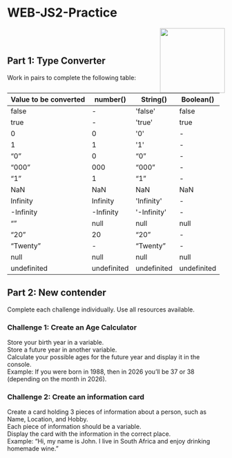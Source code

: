 # WEB-JS2-Practice

<img align="right" width="150" height="150" src="https://media-exp1.licdn.com/dms/image/C4E0BAQF7BYCCZt5epw/company-logo_200_200/0?e=2159024400&v=beta&t=qUAFP9bUgBEEXGVQYpUXW1J_OiP8e0r4rFBpqp8OrxA">


 <br/>
 <br/>


## Part 1: Type Converter

Work in pairs to complete the following table:

| Value to be converted | number() | String() | Boolean() |
|-----------------------|----------|----------|-----------|
| false                 |    -     |  'false' |   false   |
| true                  |    -     |  'true'  |   true    |
| 0                     |    0     |    '0'   |     -     |
| 1                     |    1     |    '1'   |     -     |
| “0”                   |    0     |    “0”   |     -     |
| “000”                 |   000    |   “000”  |     -     |
| “1”                   |    1     |    “1”   |     -     |
| NaN                   |   NaN    |    NaN   |    NaN    |
| Infinity              | Infinity |'Infinity'|     -     |
| -Infinity             |-Infinity |'-Infinity'|    -     |
| “”                    |   null   |   null   |   null    |
| “20”                  |    20    |   “20”   |     -     |
| “Twenty”              |     -    | “Twenty” |     -     |
| null                  |   null   |  null    |   null    |
| undefinited           |undefinited| undefinited|undefinited|


## Part 2:  New contender

Complete each challenge individually. Use all resources available. 

### Challenge 1: Create an Age Calculator

Store your birth year in a variable.<br>
Store a future year in another variable. <br>
Calculate your possible ages for the future year and display it in the console. <br>
Example: If you were born in 1988, then in 2026 you’ll be 37 or 38 (depending on the month in 2026).



### Challenge 2: Create an information card

Create a card holding 3 pieces of information about a person, such as Name, Location, and Hobby.<br>
Each piece of information should be a variable.<br>
Display the card with the information in the correct place.<br>
Example: “Hi, my name is John. I live in South Africa and enjoy drinking homemade wine.”<br>

